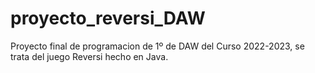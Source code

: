 # proyecto_reversi_DAW
Proyecto final de programacion de 1º de DAW del Curso 2022-2023, se trata del juego Reversi hecho en Java.
